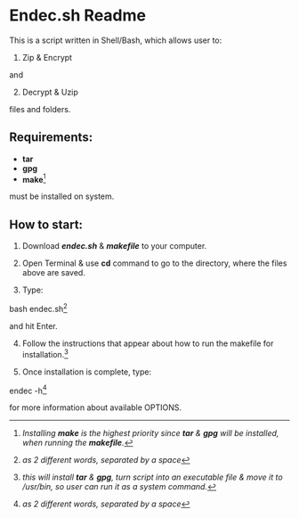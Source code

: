 # Endec.sh Readme

This is a script written in Shell/Bash, which allows user to:

1. Zip & Encrypt

and

2. Decrypt & Uzip

files and folders.

## Requirements:

- **tar**
- **gpg** 
- **make**[^3]

must be installed on system.

## How to start:

1. Download ***endec.sh*** & ***makefile*** to your computer.

2. Open Terminal & use **cd** command to go to the directory, where the files above are saved.

3. Type: 

bash endec.sh[^1]

and hit Enter.

4. Follow the instructions that appear about how to run the makefile for installation.[^2]

5. Once installation is complete, type:

endec -h[^1]

for more information about available OPTIONS.

[^1]: *as 2 different words, separated by a space*

[^2]: *this will install **tar** & **gpg**, turn script into an executable file & move it to /usr/bin, so user can run it as a system command.*

[^3]: *Installing ***make*** is the highest priority since ***tar*** & ***gpg*** will be installed, when running the ***makefile***.*
